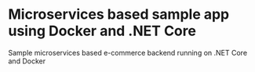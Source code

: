 # Microservices based sample app using Docker and .NET Core
Sample microservices based e-commerce backend running on .NET Core and Docker
